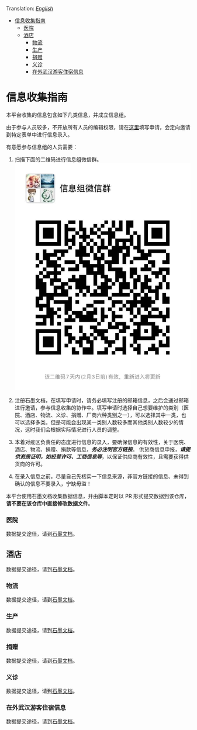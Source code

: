 Translation: *[English](INFORMATION_GUIDE_EN.md)* <!-- omit in toc -->

- [信息收集指南](#%e4%bf%a1%e6%81%af%e6%94%b6%e9%9b%86%e6%8c%87%e5%8d%97)
    - [医院](#%e5%8c%bb%e9%99%a2)
  - [酒店](#%e9%85%92%e5%ba%97)
    - [物流](#%e7%89%a9%e6%b5%81)
    - [生产](#%e7%94%9f%e4%ba%a7)
    - [捐赠](#%e6%8d%90%e8%b5%a0)
    - [义诊](#%e4%b9%89%e8%af%8a)
    - [在外武汉游客住宿信息](#%e5%9c%a8%e5%a4%96%e6%ad%a6%e6%b1%89%e6%b8%b8%e5%ae%a2%e4%bd%8f%e5%ae%bf%e4%bf%a1%e6%81%af)

# 信息收集指南

本平台收集的信息包含如下几类信息，并成立信息组。

由于参与人员较多，不开放所有人员的编辑权限，请在[这里](https://shimo.im/forms/YVJkGrGCWwQPTpqY/fill)填写申请，会定向邀请到特定表单中进行信息录入。

有意愿参与信息组的人员需要：
1. 扫描下面的二维码进行信息组微信群。
![QRCode](./static/QRCode.jpeg)

2. 注册石墨文档，在填写申请时，请务必填写注册的邮箱信息，之后会通过邮箱进行邀请，参与信息收集的协作中。填写申请时选择自己想要维护的类别（医院、酒店、物流、义诊、捐赠、厂商六种类别之一），可以选择其中一类，也可以选择多类。但是可能会出现某一类别人数较多而其他类别人数较少的情况，这时我们会根据实际情况进行人员的调整。

3. 本着对疫区负责任的态度进行信息的录入，要确保信息的有效性，关于医院、酒店、物流、捐赠、捐款等信息，**_务必注明官方链接_**。
供货商信息申报，**_请提供资质证明，如经营许可、工商信息等_**，以保证供应商有效性，且需要获得供货商的许可。

4. 在录入信息之前，尽量自己先核实一下信息来源，非官方链接的信息、未得到确认的信息不要录入，宁缺毋滥！

本平台使用石墨文档收集数据信息，并由脚本定时以 PR 形式提交数据到该仓库，**请不要在该仓库中直接修改数据文件**。


### 医院

数据提交途径，请到[石墨文档](https://shimo.im/sheets/k399pHyt6HKvW6xR/MODOC/)。

## 酒店

数据提交途径，请到[石墨文档](https://shimo.im/sheets/Hd9C3QytrJK3RWxG/z1rye/ )。

### 物流

数据提交途径，请到[石墨文档](https://shimo.im/sheets/RTHXp3ghtKXY3GcC/MODOC/)。

### 生产

数据提交途径，请到[石墨文档](https://shimo.im/sheets/pchvJ6ddyRHHdXtv/MODOC/ )。

### 捐赠

数据提交途径，请到[石墨文档](https://shimo.im/sheets/W3gxW6cwkYTDY6DD/)。

### 义诊

数据提交途径，请到[石墨文档](https://shimo.im/sheets/JgXjYCJJTRQxJ3GP/MODOC/ )。

### 在外武汉游客住宿信息

数据提交途径，请到[石墨文档](https://shimo.im/sheets/pdHRcXyKqJdqPyGJ/MODOC/)。
